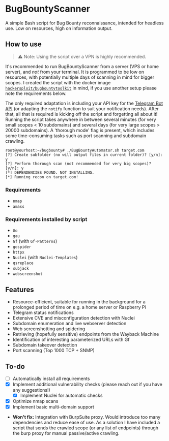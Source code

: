 # BugBountyScanner
A simple Bash script for Bug Bounty reconnaissance, intended for headless use. Low on resources, high on information output.

## How to use

> ⚠ Note: Using the script over a VPN is highly recommended.

It's recommended to run BugBountyScanner from a server (VPS or home server), and _not_ from your terminal. It is programmed to be low on resources, with potentially multiple days of scanning in mind for bigger scopes. I created the script with the docker image [`hackersploit/bugbountytoolkit`](https://github.com/AlexisAhmed/BugBountyToolkit) in mind, if you use another setup please note the requirements below.

The only required adaptation is including your API key for the [Telegram Bot API](https://core.telegram.org/bots/api) (or adapting the `notify` function to suit your notification needs). After that, all that is required is kicking off the script and forgetting all about it! Running the script takes anywhere in between several minutes (for very small scopes < 10 subdomains) and several days (for very large scopes > 20000 subdomains). A 'thorough mode' flag is present, which includes some time-consuming tasks such as port scanning and subdomain crawling.

```
root@yourhost:~/bugbounty# ./BugBountyAutomator.sh target.com
[?] Create subfolder (no will output files in current folder)? [y/n]: y
[?] Perform thorough scan (not recommended for very big scopes)? [y/n]: y
[*] DEPENDENCIES FOUND. NOT INSTALLING.
[*] Running recon on target.com!
```

### Requirements

- `nmap`
- `amass`

### Requirements installed by script

- `Go`
- `gau`
- `Gf` (with `Gf-Patterns`)
- `gospider`
- `httpx`
- `Nuclei` (with `Nuclei-Templates`)
- `qsreplace`
- `subjack`
- `webscreenshot`

## Features

- Resource-efficient, suitable for running in the background for a prolonged period of time on e.g. a home server or Raspberry Pi
- Telegram status notifications
- Extensive CVE and misconfiguration detection with Nuclei
- Subdomain enumeration and live webserver detection
- Web screenshotting and spidering
- Retrieving (hopefully sensitive) endpoints from the Wayback Machine
- Identification of interesting parameterized URLs with Gf
- Subdomain takeover detection
- Port scanning (Top 1000 TCP + SNMP)

## To-do

- [ ] Automatically install all requirements
- [x] Implement additional vulnerability checks (please reach out if you have any suggestions!)
    - [x] Implement Nuclei for automatic checks
- [x] Optimize nmap scans
- [x] Implement basic multi-domain support

- **Won't fix:** Integration with BurpSuite proxy. Would introduce too many dependencies and reduce ease of use. As a solution I have included a script that sends the crawled scope (or any list of endpoints)       through the burp proxy for manual passive/active crawling.
